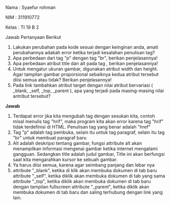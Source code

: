 Nama   : Syaefur rohman

NIM    : 311910772

Kelas  : TI 19 B 2

Jawab Pertanyaan Berikut
1.	Lakukan perubahan pada kode sesuai dengan keinginan anda, amati perubahannya adakah error ketika terjadi kesalahan penulisan tag?
2.	Apa perbedaan dari tag "p" dengan tag "br", berikan penjelasannya!
3.	Apa perbedaan atribut title dan alt pada tag  , berikan penjelasannya!
4.	Untuk mengatur ukuran gambar, digunakan atribut width dan height. Agar tampilan gambar proporsional sebaiknya kedua atribut tersebut diisi semua atau tidak? Berikan             penjelasannya!
5.	Pada link tambahkan atribut target dengan nilai atribut bervariasi ( _blank, _self, _top, _parent ), apa yang terjadi pada masing-masing nilai antribut tersebut?


**Jawab**
1.	Terdapat error jika kita mengubah tag dengan sesukan kita, contoh misal menulis tag "hrif", maka program kita akan error karena tag "hrif" tidak terdefinisi di HTML.           Penulisan tag yang benar adalah "href"
2.	Tag "p" adalah tag pembuka, selain itu untuk tag paragraf, selain itu tag "br" untuk membuat paragraf baru
3.	Alt adalah deskripsi tentang gambar, fungsi attribute alt akan menampilkan informasi mengenai gambar ketika internet mengalami gangguan. Sedangkan title adalah judul           gambar, Title ini akan berfungsi saat kita mengarahkan kursor ke sebuah gambar.
4.	Ya harus diisi semua, karena agar seimbang panjang dan lebar nya
5.	attribute "_blank", ketika di klik akan membuka dokumen di tab baru
     attribute "_self", ketika diklik akan membuka dokumen di tab yang sama
     attribute "_top", ketika diklik akan membuka dokumen di tab baru dengan tampilan fullscreen
     attribute "_parent", ketika diklik akan membuka dokumen di tab baru dan saling terhubung dengan link yang lain.
